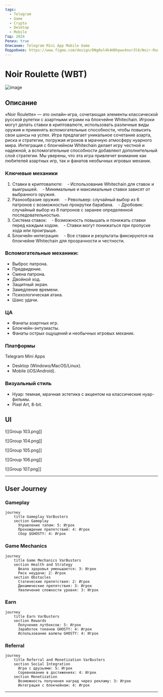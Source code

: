 ```yaml
---
tags:
  - Telegram
  - Game
  - Crypto
  - Desktop
  - Mobile
Год: 2024
Релиз: true
Описание: Telegram Mini App Mobile Game
Подробнее: https://www.figma.com/design/DNg0ol4k4HDhpwu4nur3l8/Noir-Roulette-Telegram-Game-(Copy)?node-id=0-1&t=aRssaNvExBthA7tx-1
---
```

# Noir Roulette (WBT)

![image](https://github.com/user-attachments/assets/cdcf8cd9-b239-43f8-ac6c-7a48f6d692fc)

## Описание

«Noir Roulette» — это онлайн-игра, сочетающая элементы классической русской рулетки с азартными играми на блокчейне Whitechain. Игроки могут делать ставки в криптовалюте, использовать различные виды оружия и применять вспомогательные способности, чтобы повысить свои шансы на успех.
Игра предлагает уникальное сочетание азарта, риска и стратегии, погружая игроков в мрачную атмосферу нуарного мира. Интеграция с блокчейном Whitechain делает игру честной и надежной, а вспомогательные способности добавляют дополнительный слой стратегии. Мы уверены, что эта игра привлечет внимание как любителей азартных игр, так и фанатов необычных игровых механик.

### Ключевые механики

1. Ставки в криптовалюте:
   - Использование Whitechain для ставок и выигрышей.
   - Минимальные и максимальные ставки зависят от выбранного оружия.
2. Разнообразие оружия:
   - Револьвер: случайный выбор из 6 патронов с возможностью прокрутки барабана.
   - Дробовик: случайный выбор из 8 патронов с заранее определенной последовательностью.
3. Система ставок:
   - Возможность повышать и понижать ставки перед каждым ходом.
   - Ставки могут понижаться при пропуске хода или проигрыше.
4. Блокчейн-интеграция:
   - Все ставки и результаты фиксируются на блокчейне Whitechain для прозрачности и честности.
### Вспомогательные механики:

- Выброс патрона.
- Предвидение.
- Смена патрона.
- Двойной ход.
- Защитный экран.
- Замедление времени.
- Психологическая атака.
- Шанс удачи.
### ЦА

- Фанаты азартных игр.
- Блокчейн-энтузиасты.
- Фанаты острых ощущений и необычных игровых механик.

### Платформы

Telegram Mini Apps
- Desktop (Windows/MacOS/Linux).
- Mobile (iOS/Android).

### Визуальный стиль

- Нуар: темная, мрачная эстетика с акцентом на классические нуар-фильмы.
- Pixel Art, 8-bit.


## UI


![[Group 103.png]]

![[Group 104.png]]

![[Group 105.png]]

![[Group 106.png]]

![[Group 107.png]]


---
## User Journey 

### Gameplay

```mermaid
journey
    title Gameplay VarBusters
    section Gameplay
      Управление тапом: 5: Игрок
      Прохождение препятствий: 4: Игрок
      Сбор $GHOSTY: 4: Игрок
```

### Game Mechanics

```mermaid
journey
    title Game Mechanics VarBusters
    section Health and Strategy
      Шкала здоровья уменьшается: 3: Игрок
      Риск неудачи: 2: Игрок
    section Obstacles
      Статические препятствия: 2: Игрок
      Динамические препятствия: 3: Игрок
      Увеличение сложности уровня: 3: Игрок
```


### Earn

```mermaid
journey
    title Earn VarBusters
    section Rewards
      Получение лутбоксов: 5: Игрок
      Заработок токенов GHOSTY: 4: Игрок
      Использование валюты GHOSTY: 4: Игрок
```


### Referral

```mermaid
journey
    title Referral and Monetization VarBusters
    section Social Integration
      Игра с друзьями: 5: Игрок
      Соревнование в достижениях: 4: Игрок
    section Monetization
      Возможность получения наград через рекламу: 3: Игрок
      Интеграция с блокчейном: 4: Игрок
```



---
